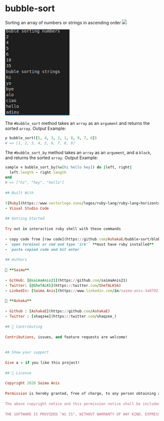 # bubble-sort
Sorting an array of numbers or strings in ascending order
![](https://img.shields.io/badge/Microverse-blueviolet)

![screenshot](./bubblesort.png)

The `#bubble_sort` method takes an `array` as an `argument` and returns the sorted `array`. 
Output Example:

```ruby
p bubble_sort([5, 4, 3, 2, 1, 8, 9, 7, 6])
# => [1, 2, 3, 4, 5, 6, 7, 8, 9]
```

The `#bubble_sort_by` method takes an `array` as an `argument`, and a `block`, and returns the sorted `array`. Output Example:

```ruby
sample = bubble_sort_by(%w[hi hello hey]) do |left, right|
  left.length - right.length
end
# => ["hi", "hey", "hello"]

## Built With

![Ruby](https://www.vectorlogo.zone/logos/ruby-lang/ruby-lang-horizontal.svg)
- Visual Studio Code

## Getting Started

Try out in interactive ruby shell with these commands

- copy code from [raw code](https://github.com/AshakaE/bubble-sort/blob/development/bubble_sort.rb)
- `open terminal or cmd and type 'irb'` **must have ruby installed** 
- `paste copied code and hit enter`

## Authors

👤 **Saima**

- GitHub: [@saimaAnis21](https://github.com/saimaAnis21)
- Twitter: [@SheTALKS](https://twitter.com/SheTALKS6)
- LinkedIn: [Saima Anis](https://www.linkedin.com/in/saima-anis-3a07921b2/)

👤 **Ashaka**

- Github : [AshakaE](https://github.com/AshakaE)
- Twitter : [shaqzee](https://twitter.com/shaqzee_)

## 🤝 Contributing

Contributions, issues, and feature requests are welcome!


## Show your support

Give a ⭐️ if you like this project!

## 📝 License

Copyright 2020 Saima Anis

Permission is hereby granted, free of charge, to any person obtaining a copy of this software and associated documentation files (the "Software"), to deal in the Software without restriction, including without limitation the rights to use, copy, modify, merge, publish, distribute, sublicense, and/or sell copies of the Software, and to permit persons to whom the Software is furnished to do so, subject to the following conditions:

The above copyright notice and this permission notice shall be included in all copies or substantial portions of the Software.

THE SOFTWARE IS PROVIDED "AS IS", WITHOUT WARRANTY OF ANY KIND, EXPRESS OR IMPLIED, INCLUDING BUT NOT LIMITED TO THE WARRANTIES OF MERCHANTABILITY, FITNESS FOR A PARTICULAR PURPOSE AND NONINFRINGEMENT. IN NO EVENT SHALL THE AUTHORS OR COPYRIGHT HOLDERS BE LIABLE FOR ANY CLAIM, DAMAGES OR OTHER LIABILITY, WHETHER IN AN ACTION OF CONTRACT, TORT OR OTHERWISE, ARISING FROM, OUT OF OR IN CONNECTION WITH THE SOFTWARE OR THE USE OR OTHER DEALINGS IN THE SOFTWARE.
